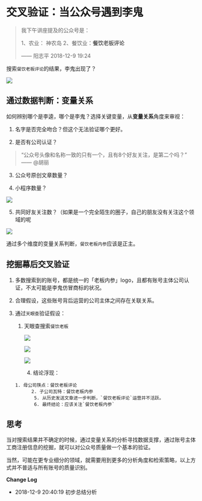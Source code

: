 # 交叉验证：当公众号遇到李鬼



> 我下午讲座提及的公众号是：
>
> 1、农业： 神农岛
> 2、餐饮业：**餐饮老板评论**
>
> —— 阳志平 2018-12-9 19:24

搜索`餐饮老板评论`的结果，李鬼出现了？

![](http://lirenchong.jirankeji.com/201812092012_466.png)

## 通过数据判断：变量关系

如何辨别哪个是李逵，哪个是李鬼？选择关键变量，从**变量关系**角度来审视：

1. 名字是否完全吻合？但这个无法验证哪个更好。

2. 是否有公司认证？

  > “公众号头像和名称一致的只有一个，且有8个好友关注，是第二个吗？” —— @胡丽

3. 公众号原创文章数量？

4. 小程序数量？

  ![](http://lirenchong.jirankeji.com/201812092023_709.png)

5. 共同好友关注数？（如果是一个完全陌生的圈子，自己的朋友没有关注这个领域的呢

  ![](http://lirenchong.jirankeji.com/201812092023_793.png)

  通过多个维度的变量关系判断，`餐饮老板内参`应该是正主。


## 挖掘幕后交叉验证

  1. 多数搜索到的账号，都是统一的「老板内参」logo，且都有账号主体公司认证，不太可能是李鬼仿冒商标的状况。

  2. 合理假设，这些账号背后运营的公司主体之间存在关联关系。

  3. 通过`天眼查`验证假设：

        1. 天眼查搜索`餐饮老板`

            ![](http://lirenchong.jirankeji.com/201812092032_340.png)	

            ![](http://lirenchong.jirankeji.com/201812092032_139.png)

            ![](http://lirenchong.jirankeji.com/201812092033_901.png)

            4. 结论浮现：

         1. 母公司筷点：餐饮老板评论
               2. 子公司瓦特：餐饮老板内参
                5. 从历史发送文章进一步判断，`餐饮老板评论`运营并不活跃。
                6. 最终结论：应该关注`餐饮老板内参`

## 思考

当对搜索结果并不确定的时候，通过变量关系的分析寻找数据支撑，通过账号主体工商注册信息的挖掘，就可以对公众号质量做一个基本的验证。

当然，可能在更专业细分的领域，就需要用到更多的分析角度和检索策略，以上方式并不普适与所有账号的质量识别。

**Change Log**

- 2018-12-9 20:40:19 初步总结分析











